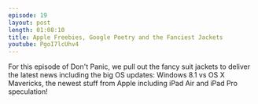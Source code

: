 ```yaml
---
episode: 19
layout: post
length: 01:08:10
title: Apple Freebies, Google Poetry and the Fanciest Jackets
youtube: PgoI7lcUhv4
---
```


For this episode of Don't Panic, we pull out the fancy suit jackets to deliver the latest news including the big OS updates: Windows 8.1 vs OS X Mavericks, the newest stuff from Apple including iPad Air and iPad Pro speculation!
